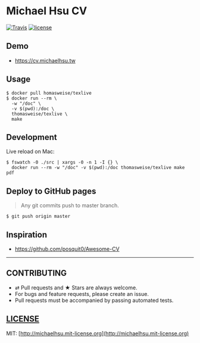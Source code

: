 # Michael Hsu CV

[![Travis][travis-badge]][travis]
[![license][license-badge]][license]

## Demo

- https://cv.michaelhsu.tw

## Usage

```shell
$ docker pull homasweise/texlive
$ docker run --rm \
  -w "/doc" \
  -v $(pwd):/doc \
  thomasweise/texlive \
  make
```

## Development

Live reload on Mac:

```
$ fswatch -0 ./src | xargs -0 -n 1 -I {} \
  docker run --rm -w "/doc" -v $(pwd):/doc thomasweise/texlive make pdf
```

## Deploy to GitHub pages

> Any git commits push to master branch.

```shell
$ git push origin master
```

## Inspiration

- https://github.com/posquit0/Awesome-CV

---

## CONTRIBUTING

- ⇄ Pull requests and ★ Stars are always welcome.
- For bugs and feature requests, please create an issue.
- Pull requests must be accompanied by passing automated tests.

## [LICENSE](LICENSE)

MIT: [http://michaelhsu.mit-license.org](http://michaelhsu.mit-license.org)

[travis-badge]: https://travis-ci.com/evenchange4/ethereum-hot-wallet.svg?branch=master
[travis]: https://travis-ci.org/evenchange4/ethereum-hot-wallet
[license-badge]: https://img.shields.io/github/license/evenchange4/micro-website-api.svg?style=flat-square
[license]: http://michaelhsu.mit-license.org/
